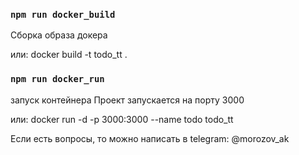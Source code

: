 ### `npm run docker_build`
Сборка образа докера

или:
docker build -t todo_tt .
    


### `npm run docker_run`
запуск контейнера
Проект запускается на порту 3000

или:
docker run -d -p 3000:3000 --name todo todo_tt

Если есть вопросы, то можно написать в telegram: @morozov_ak
